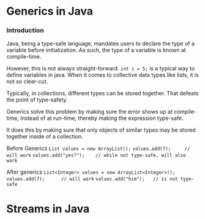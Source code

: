 # Generics in Java

### Introduction
Java, being a type-safe language, mandates users to declare the type of a variable before initialization.
As such, the type of a variable is known at compile-time.

However, this is not always straight-forward.
`int i = 5;` is a typical way to define variables in java.
When it comes to collective data types like lists, it is not so clear-cut.

Typically, in collections, different types can be stored together. 
That defeats the point of type-safety.

Generics solve this problem by making sure the error shows up at compile-time, instead of at run-time, thereby making the expression type-safe.

It does this by making sure that only objects of similar types may be stored together inside of a collection.

Before Generics
`List values = new ArrayList();`
`values.add(7);     // will work`
`values.add("yes?");    // while not type-safe, will also work`


After generics
`List<Integer> values = new ArrayList<Integer>();`
`values.add(7);      // will work`
`values.add("him");   // is not type-safe`

# Streams in Java

